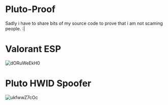 # Pluto-Proof

Sadly i have to share bits of my source code to prove that i am not scaming people. :|

# Valorant ESP

![dORuWeEkH0](https://user-images.githubusercontent.com/104271057/183738425-f8760333-7b06-4866-ab8d-5c5fcb3cb9e0.png)

# Pluto HWID Spoofer

![ukfwwZ7cOc](https://user-images.githubusercontent.com/104271057/183912228-c44c589d-6f85-4239-a7fd-0e81a9655d3a.png)
